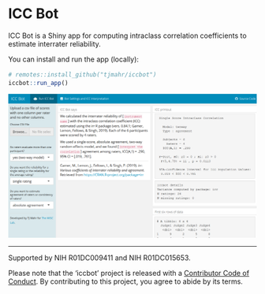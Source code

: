 
<!-- README.md is generated from README.Rmd. Please edit that file -->

# ICC Bot

<!-- badges: start -->

<!-- badges: end -->

ICC Bot is a Shiny app for computing intraclass correlation coefficients
to estimate interrater reliability.

You can install and run the app (locally):

``` r
# remotes::install_github("tjmahr/iccbot")
iccbot::run_app()
```

![Screenshot of ICC Bot](./man/figures/icc-bot-shot-optimized.png)

-----

Supported by NIH R01DC009411 and NIH R01DC015653.

Please note that the ‘iccbot’ project is released with a [Contributor
Code of Conduct](.github/CODE_OF_CONDUCT.md). By contributing to this
project, you agree to abide by its terms.
